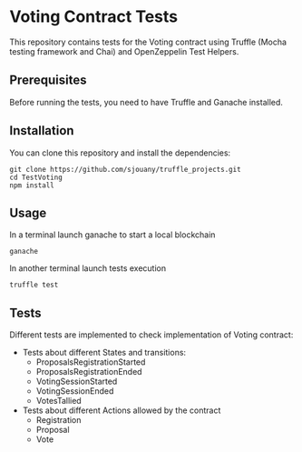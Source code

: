 # Voting Contract Tests

This repository contains tests for the Voting contract using Truffle (Mocha testing framework and Chai) and OpenZeppelin Test Helpers.

## Prerequisites

Before running the tests, you need to have Truffle and Ganache installed. 

## Installation

You can clone this repository and install the dependencies:


    git clone https://github.com/sjouany/truffle_projects.git
    cd TestVoting
    npm install

## Usage
In a terminal launch ganache to start a local blockchain

    ganache

In another terminal launch tests execution

    truffle test

## Tests

Different tests are implemented to check implementation of Voting contract:
- Tests about different States and transitions:
    - ProposalsRegistrationStarted
    - ProposalsRegistrationEnded
    - VotingSessionStarted
    - VotingSessionEnded
    - VotesTallied
- Tests about different Actions allowed by the contract
    - Registration
    - Proposal
    - Vote

